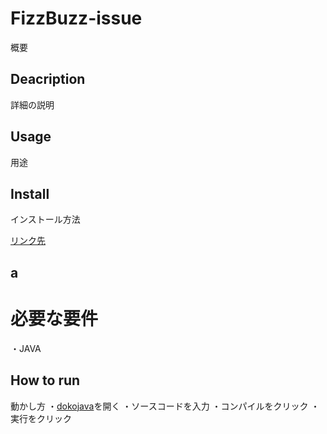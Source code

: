 # FizzBuzz-issue

概要

## Deacription
詳細の説明

## Usage
用途

## Install
インストール方法  

[リンク先](https://wa3.i-3-i.info/word18535.html)

## a
# 必要な要件
・JAVA

## How to run
動かし方
・[dokojava](https://dokojava.jp/sources/Main.java)を開く
・ソースコードを入力
・コンパイルをクリック
・実行をクリック
